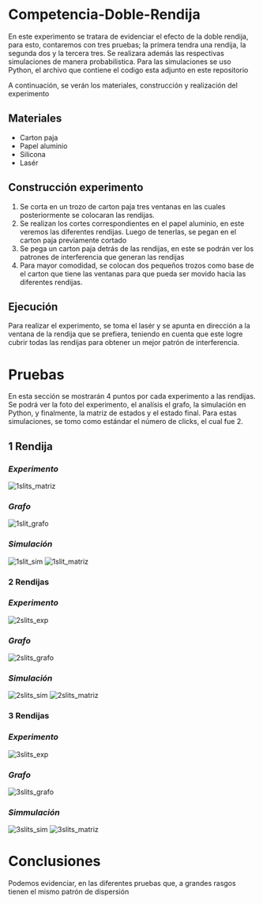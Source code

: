 # Competencia-Doble-Rendija

En este experimento se tratara de evidenciar el efecto de la doble rendija, para esto, contaremos con tres pruebas; 
la primera tendra una rendija, la segunda dos y la tercera tres. Se realizara además las respectivas simulaciones 
de manera probabilistica. Para las simulaciones se uso Python, el archivo que contiene el codigo esta adjunto en este repositorio

A continuación, se verán los materiales, construcción y realización del experimento

## Materiales 
- Carton paja
- Papel aluminio
- Silicona
- Lasér

## Construcción experimento 

1. Se corta en un trozo de carton paja tres ventanas en las cuales posteriormente se colocaran las rendijas.
2. Se realizan los cortes correspondientes en el papel aluminio, en este veremos las diferentes rendijas. Luego
de tenerlas, se pegan en el carton paja previamente cortado
3. Se pega un carton paja detrás de las rendijas, en este se podrán ver los patrones de interferencia que generan
las rendijas
4. Para mayor comodidad, se colocan dos pequeños trozos como base de el carton que tiene las ventanas para que 
pueda ser movido hacia las diferentes rendijas.

## Ejecución

Para realizar el experimento, se toma el lasér y se apunta en dirección a la ventana de la rendija que se prefiera,
teniendo en cuenta que este logre cubrir todas las rendijas para obtener un mejor patrón de interferencia.


# Pruebas

En esta sección se mostrarán 4 puntos por cada experimento a las rendijas. Se podrá ver la foto del experimento, el
analísis el grafo, la simulación en Python, y finalmente, la matriz de estados y el estado final. Para estas
simulaciones, se tomo como estándar el número de clicks, el cual fue 2.

## 1 Rendija
### *Experimento*
![1slits_matriz](https://user-images.githubusercontent.com/60012037/75847519-76ad0f80-5dad-11ea-9041-54d1e9b9d99c.png)
### *Grafo*
![1slit_grafo](https://user-images.githubusercontent.com/60012037/75947672-31e9ad00-5e6f-11ea-9534-ca465377ee40.png)
### *Simulación*
![1slit_sim](https://user-images.githubusercontent.com/60012037/75947685-37df8e00-5e6f-11ea-9793-595dddde02ac.png)
![1slit_matriz](https://user-images.githubusercontent.com/60012037/75947676-331ada00-5e6f-11ea-82ad-4d02661ea435.png)
### 2 Rendijas
### *Experimento*
![2slits_exp](https://user-images.githubusercontent.com/60012037/75846854-875c8600-5dab-11ea-9015-72e42eaa55f9.jpg)
### *Grafo*
![2slits_grafo](https://user-images.githubusercontent.com/60012037/75947828-b0464f00-5e6f-11ea-8850-72f84f0e7fec.png)
### *Simulación*
![2slits_sim](https://user-images.githubusercontent.com/60012037/75947836-b63c3000-5e6f-11ea-9d06-7865433d6687.png)
![2slits_matriz](https://user-images.githubusercontent.com/60012037/75947833-b2a8a900-5e6f-11ea-85cf-178acf4b8595.png)
### 3 Rendijas
### *Experimento*
![3slits_exp](https://user-images.githubusercontent.com/60012037/75847055-271a1400-5dac-11ea-86ec-d459667544b3.jpg)
### *Grafo*
![3slits_grafo](https://user-images.githubusercontent.com/60012037/75947856-c48a4c00-5e6f-11ea-9e41-8284def867c9.png)
### *Simmulación*
![3slits_sim](https://user-images.githubusercontent.com/60012037/75947842-ba684d80-5e6f-11ea-86c2-d87cf946d18b.png)
![3slits_matriz](https://user-images.githubusercontent.com/60012037/75947840-b9372080-5e6f-11ea-9a09-4ea10dfb7403.png)

# Conclusiones
Podemos evidenciar, en las diferentes pruebas que, a grandes rasgos tienen el mismo patrón de dispersión
